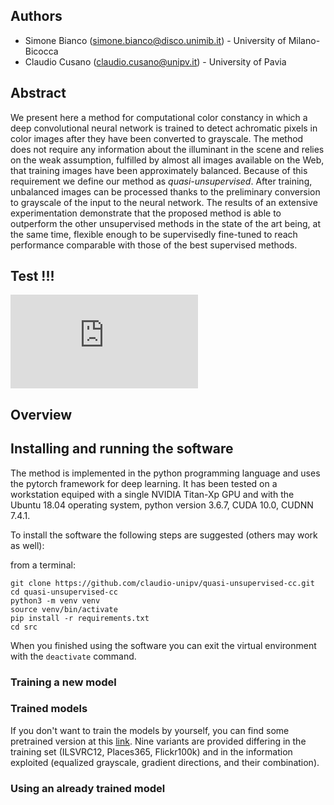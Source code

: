 ## Authors

- Simone Bianco ([simone.bianco@disco.unimib.it](mailto:simone.bianco@disco.unimib.it)) - University of Milano-Bicocca<br>
- Claudio Cusano ([claudio.cusano@unipv.it](mailto:claudio.cusano@unipv.it)) - University of Pavia<br>

## Abstract

We present here a method for computational color constancy in which a deep convolutional neural network is trained to detect 
achromatic pixels in color images after they have been converted to grayscale.
The method does not require any information about the illuminant in the scene
and relies on the weak assumption, fulfilled by almost all images available on the Web, that training images have been approximately balanced.
Because of this requirement we define our method as *quasi-unsupervised*. 
After training, unbalanced images can be processed thanks to the preliminary conversion to grayscale of the input to the neural 
network.
The results of an extensive experimentation demonstrate that the proposed method is able to outperform the other unsupervised 
methods in the state of the art being, at the  same  time, flexible enough to be supervisedly fine-tuned to reach performance 
comparable with those of the best supervised methods.

## Test !!!

<iframe frameborder="0" class="juxtapose" scrolling="no" src="https://cdn.knightlab.com/libs/juxtapose/latest/embed/index.html?uid=aa2fc318-3a89-11e9-9dba-0edaf8f81e27"></iframe>


## Overview



## Installing and running the software

The method is implemented in the python programming language and uses the pytorch framework for deep learning.
It has been tested on a workstation equiped with a single NVIDIA Titan-Xp GPU and with the Ubuntu 18.04 operating system,
python version 3.6.7, CUDA 10.0, CUDNN 7.4.1.

To install the software the following steps are suggested (others may work as well):

from a terminal:
```
git clone https://github.com/claudio-unipv/quasi-unsupervised-cc.git
cd quasi-unsupervised-cc
python3 -m venv venv
source venv/bin/activate
pip install -r requirements.txt
cd src
```

When you finished using the software you can exit the virtual environment with the `deactivate` command.


### Training a new model

### Trained models

If you don't want to train the models by yourself, you can find some pretrained version at this 
[link](https://drive.google.com/drive/folders/1WYXCK-6rY4fxLnpXkJDd6h0-Dof_CLLG?usp=sharing).
Nine variants are provided differing in the training set (ILSVRC12, Places365, Flickr100k) and in
the information exploited (equalized grayscale, gradient directions, and their combination).

### Using an already trained model
